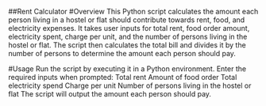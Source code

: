 ##Rent Calculator
#Overview
This Python script calculates the amount each person living in a hostel or flat should contribute towards rent, food, and electricity expenses. It takes user inputs for total rent, food order amount, electricity spent, charge per unit, and the number of persons living in the hostel or flat. The script then calculates the total bill and divides it by the number of persons to determine the amount each person should pay.

#Usage
Run the script by executing it in a Python environment.
Enter the required inputs when prompted:
Total rent
Amount of food order
Total electricity spend
Charge per unit
Number of persons living in the hostel or flat
The script will output the amount each person should pay.
